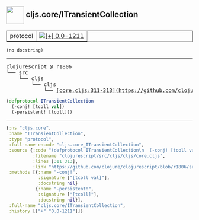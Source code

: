 ## <img width="48px" valign="middle" src="http://i.imgur.com/Hi20huC.png"> cljs.core/ITransientCollection

 <table border="1">
<tr>
<td>protocol</td>
<td><a href="https://github.com/cljsinfo/api-refs/tree/0.0-1211"><img valign="middle" alt="[+] 0.0-1211" src="https://img.shields.io/badge/+-0.0--1211-lightgrey.svg"></a> </td>
</tr>
</table>

 <samp>
</samp>

```
(no docstring)
```

---

 <pre>
clojurescript @ r1806
└── src
    └── cljs
        └── cljs
            └── <ins>[core.cljs:311-313](https://github.com/clojure/clojurescript/blob/r1806/src/cljs/cljs/core.cljs#L311-L313)</ins>
</pre>

```clj
(defprotocol ITransientCollection
  (-conj! [tcoll val])
  (-persistent! [tcoll]))
```


---

```clj
{:ns "cljs.core",
 :name "ITransientCollection",
 :type "protocol",
 :full-name-encode "cljs.core_ITransientCollection",
 :source {:code "(defprotocol ITransientCollection\n  (-conj! [tcoll val])\n  (-persistent! [tcoll]))",
          :filename "clojurescript/src/cljs/cljs/core.cljs",
          :lines [311 313],
          :link "https://github.com/clojure/clojurescript/blob/r1806/src/cljs/cljs/core.cljs#L311-L313"},
 :methods [{:name "-conj!",
            :signature ["[tcoll val]"],
            :docstring nil}
           {:name "-persistent!",
            :signature ["[tcoll]"],
            :docstring nil}],
 :full-name "cljs.core/ITransientCollection",
 :history [["+" "0.0-1211"]]}

```
